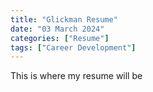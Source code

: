 ```yaml
---
title: "Glickman Resume"
date: "03 March 2024"
categories: ["Resume"]
tags: ["Career Development"]
---
```


This is where my resume will be


